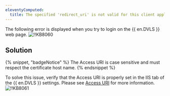 ```yaml
---
eleventyComputed:
  title: The specified 'redirect_uri' is not valid for this client application.
---
```

The following error is displayed when you try to login on the {{ en.DVLS }} web page.
![!!KB8060](https://cdnweb.devolutions.net/docs/docs_en_kb_KB8060.png)

## Solution

{% snippet, "badgeNotice" %}
The Access URI is case sensitive and must respect the certificate host name.
{% endsnippet %}

To solve this issue, verify that the Access URI is properly set in the IIS tab of the {{ en.DVLS }} settings. Please see [Access URI](/kb/devolutions-server/knowledge-base/access-uri/) for more information.
![!!KB8061](https://cdnweb.devolutions.net/docs/docs_en_kb_KB8061.png)
